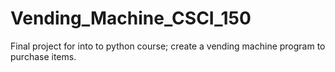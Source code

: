 # Vending_Machine_CSCI_150
 Final project for into to python course; create a vending machine program to purchase items.
